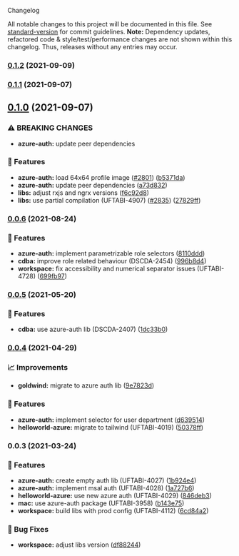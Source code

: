  Changelog

All notable changes to this project will be documented in this file. See [standard-version](https://github.com/conventional-changelog/standard-version) for commit guidelines.
**Note:** Dependency updates, refactored code & style/test/performance changes are not shown within this changelog. Thus, releases without any entries may occur.

### [0.1.2](https://github.com/Schaeffler-Group/frontend-schaeffler/compare/azure-auth-v0.1.2...azure-auth-v0.1.0) (2021-09-09)

### [0.1.1](https://github.com/Schaeffler-Group/frontend-schaeffler/compare/azure-auth-v0.1.1...azure-auth-v0.1.0) (2021-09-07)

## [0.1.0](https://github.com/Schaeffler-Group/frontend-schaeffler/compare/azure-auth-v0.1.0...azure-auth-v0.0.6) (2021-09-07)


### ⚠ BREAKING CHANGES

* **azure-auth:** update peer dependencies

### 🎸 Features

* **azure-auth:** load 64x64 profile image ([#2801](https://github.com/Schaeffler-Group/frontend-schaeffler/issues/2801)) ([b5371da](https://github.com/Schaeffler-Group/frontend-schaeffler/commit/b5371da6d8eca49fa1f8d20e3fc3dc1077b03788))
* **azure-auth:** update peer dependencies ([a73d832](https://github.com/Schaeffler-Group/frontend-schaeffler/commit/a73d8321d631cae50307bef48d1cca43556c5a55))
* **libs:** adjust rxjs and ngrx versions ([f6c92d8](https://github.com/Schaeffler-Group/frontend-schaeffler/commit/f6c92d81ace947127362bd322283a8ac925ab998))
* **libs:** use partial compilation (UFTABI-4907) ([#2835](https://github.com/Schaeffler-Group/frontend-schaeffler/issues/2835)) ([27829ff](https://github.com/Schaeffler-Group/frontend-schaeffler/commit/27829ff96da6ccc3a4ee0b98bc6f766a8c4a5057))

### [0.0.6](https://github.com/Schaeffler-Group/frontend-schaeffler/compare/azure-auth-v0.0.6...azure-auth-v0.0.5) (2021-08-24)


### 🎸 Features

* **azure-auth:** implement parametrizable role selectors ([8110ddd](https://github.com/Schaeffler-Group/frontend-schaeffler/commit/8110dddbf9c08c65ae29f38b0b880b1eb82f99fe))
* **cdba:** improve role related behaviour (DSCDA-2454) ([996b8d4](https://github.com/Schaeffler-Group/frontend-schaeffler/commit/996b8d480db9c3a17ebce807d075357860d7524d))
* **workspace:** fix accessibility and numerical separator issues (UFTABI-4728) ([699fb97](https://github.com/Schaeffler-Group/frontend-schaeffler/commit/699fb97a63a9069d847dfa489386da561028e5ea))

### [0.0.5](///compare/azure-auth-v0.0.5...azure-auth-v0.0.4) (2021-05-20)


### 🎸 Features

* **cdba:** use azure-auth lib (DSCDA-2407) ([1dc33b0](///commit/1dc33b0e9f519661f81fc7e6d7570eed05c1f2a5))

### [0.0.4](///compare/azure-auth-v0.0.4...azure-auth-v0.0.3) (2021-04-29)


### 📈 Improvements

* **goldwind:** migrate to azure auth lib ([9e7823d](///commit/9e7823d74a427d01bad5fab1944a97fda893ba31))


### 🎸 Features

* **azure-auth:** implement selector for user department ([d639514](///commit/d639514910bbd5c2eaa0e1c824f79b98a8f809f9))
* **helloworld-azure:** migrate to tailwind (UFTABI-4019) ([50378ff](///commit/50378ff1d349d4526d4d39480ce8b1e4e35d56d9))

### 0.0.3 (2021-03-24)


### 🎸 Features

* **azure-auth:** create empty auth lib (UFTABI-4027) ([1b924e4](///commit/1b924e453b5961a63dd8b336c8b7b805285c594a))
* **azure-auth:** implement msal auth (UFTABI-4028) ([1a727b6](///commit/1a727b618470fa44c6fa4336458e7f4097f6d26c))
* **helloworld-azure:** use new azure auth (UFTABI-4029) ([846deb3](///commit/846deb3eb15078fb3eaa9aba74dcee23af157244))
* **mac:** use azure-auth package (UFTABI-3958) ([b143e75](///commit/b143e755bd3693c96199ff9aafbd702d85f6c6b5))
* **workspace:** build libs with prod config (UFTABI-4112) ([6cd84a2](///commit/6cd84a2b3f3b5fe695d93c28e6cf5eb69bf6c205))


### 🐛 Bug Fixes

* **workspace:** adjust libs version ([df88244](///commit/df88244a1a49ef9d4eef59a2e6b2e5cd5e2de976))
